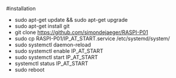 #installation
- sudo apt-get update && sudo apt-get upgrade
- sudo apt-get install git
- git clone https://github.com/simondejaeger/RASPI-P01
- sudo cp RASPI-P01/IP_AT_START.service /etc/systemd/system/
- sudo systemctl daemon-reload
- sudo systemctl enable IP_AT_START
- sudo systemctl start IP_AT_START
- systemctl status IP_AT_START
- sudo reboot
